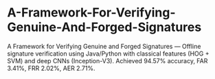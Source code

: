 # A-Framework-For-Verifying-Genuine-And-Forged-Signatures
A Framework for Verifying Genuine and Forged Signatures — Offline signature verification using Java/Python with classical features (HOG + SVM) and deep CNNs (Inception-V3). Achieved 94.57% accuracy, FAR 3.41%, FRR 2.02%, AER 2.71%.
